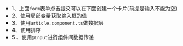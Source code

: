 * 1、上面`form`表单点击提交可以在下面创建一个卡片(前提是输入不能为空)
* 2、使用局部变量获取输入框的值
* 3、使用`article.component.ts`做数据层
* 4、使用排序
* 5 、使用`@Input`进行组件间数据传递